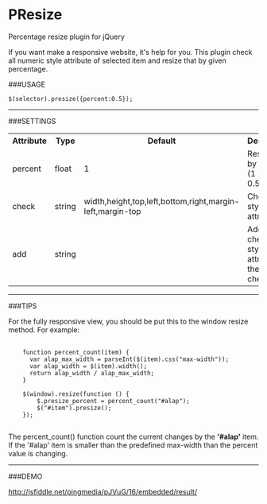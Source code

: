 PResize
=======
Percentage resize plugin for jQuery

If you want make a responsive website, it's help for you. This plugin check all numeric style attribute of selected item and resize that by given percentage.

###USAGE
<pre><code>$(selector).presize({percent:0.5});</code></pre>

---------------------------------------

###SETTINGS
<table>
  <tr>
    <th>Attribute</th>
    <th>Type</th>
    <th>Default</th>
    <th>Description</th>
  </tr>
  <tr>
    <td>percent</td>
    <td>float</td>
    <td>1</td>
    <td>Resize rate by percent. (1 = 100%, 0.5 = 50%)</td>
  </tr>
  <tr>
    <td>check</td>
    <td>string</td>
    <td>width,height,top,left,bottom,right,margin-left,margin-top</td>
    <td>Checked style attributes</td>
  </tr>
  <tr>
    <td>add</td>
    <td>string</td>
    <td></td>
    <td>Add checked style attribute to the default checks</td>
  </tr>
</table>

---------------------------------------

###TIPS

For the fully responsive view, you should be put this to the window resize method. For example: 

<pre>
  <code>
    function percent_count(item) {
      var alap_max_width = parseInt($(item).css("max-width"));
      var alap_width = $(item).width();
      return alap_width / alap_max_width;
    }
  
    $(window).resize(function () {
        $.presize_percent = percent_count("#alap");
        $("#item").presize();
    });
  </code>
</pre>

The percent_count() function count the current changes by the **'#alap'** item. If the '#alap' item is smaller than the predefined max-width than the percent value is changing.

---------------------------------------

###DEMO

http://jsfiddle.net/pingmedia/pJVuG/16/embedded/result/
